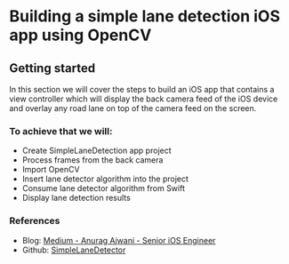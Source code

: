 # Building a simple lane detection iOS app using OpenCV

## Getting started
In this section we will cover the steps to build an iOS app that contains a view controller which will display the back camera feed of the iOS device and overlay any road lane on top of the camera feed on the screen.

### To achieve that we will:
- Create SimpleLaneDetection app project
- Process frames from the back camera
- Import OpenCV
- Insert lane detector algorithm into the project
- Consume lane detector algorithm from Swift
- Display lane detection results


### References

- Blog: [Medium - Anurag Ajwani - Senior iOS Engineer](https://medium.com/onfido-tech/building-a-simple-lane-detection-ios-app-using-opencv-4f70d8a6e6bc)
- Github: [SimpleLaneDetector](SimpleLaneDetector)
